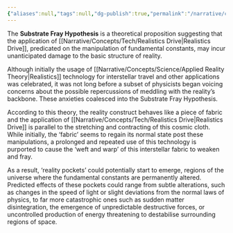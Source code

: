 ```yaml
---
{"aliases":null,"tags":null,"dg-publish":true,"permalink":"/narrative/concepts/science/substrate-fray-hypothesis/","dgPassFrontmatter":true}
---
```


The **Substrate Fray Hypothesis** is a theoretical proposition suggesting that the application of [[Narrative/Concepts/Tech/Realistics Drive\|Realistics Drive]], predicated on the manipulation of fundamental constants, may incur unanticipated damage to the basic structure of reality.

Although initially the usage of [[Narrative/Concepts/Science/Applied Reality Theory\|Realistics]] technology for interstellar travel and other applications was celebrated, it was not long before a subset of physicists began voicing concerns about the possible repercussions of meddling with the reality’s backbone. These anxieties coalesced into the Substrate Fray Hypothesis.

According to this theory, the reality construct behaves like a piece of fabric and the application of [[Narrative/Concepts/Tech/Realistics Drive\|Realistics Drive]] is parallel to the stretching and contracting of this cosmic cloth. While initially, the ‘fabric’ seems to regain its normal state post these manipulations, a prolonged and repeated use of this technology is purported to cause the ‘weft and warp’ of this interstellar fabric to weaken and fray.

As a result, ‘reality pockets’ could potentially start to emerge, regions of the universe where the fundamental constants are permanently altered. Predicted effects of these pockets could range from subtle alterations, such as changes in the speed of light or slight deviations from the normal laws of physics, to far more catastrophic ones such as sudden matter disintegration, the emergence of unpredictable destructive forces, or uncontrolled production of energy threatening to destabilise surrounding regions of space.